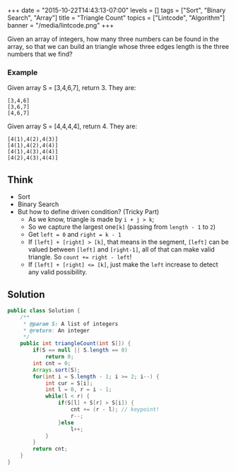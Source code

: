 +++
date = "2015-10-22T14:43:13-07:00"
levels = []
tags = ["Sort", "Binary Search", "Array"]
title = "Triangle Count"
topics = ["Lintcode", "Algorithm"]
banner = "/media/lintcode.png"
+++

Given an array of integers, how many three numbers can be found in the array, so that we can build an triangle whose three edges length is the three numbers that we find?

<!--more-->

### Example
Given array S = [3,4,6,7], return 3. They are:
```
[3,4,6]
[3,6,7]
[4,6,7]
```
Given array S = [4,4,4,4], return 4. They are:
```
[4(1),4(2),4(3)]
[4(1),4(2),4(4)]
[4(1),4(3),4(4)]
[4(2),4(3),4(4)]
```
## Think
- Sort
- Binary Search
- But how to define driven condition? (Tricky Part)
    - As we know, triangle is made by `i + j > k`;
    - So we capture the largest one`[k]` (passing from `length - 1` to `2`)
    - Get `left = 0` and `right = k - 1`
    - If `[left] + [right] > [k]`, that means in the segment, `[left]` can be valued between `[left]` and `[right-1]`, all of that can make valid triangle. So `count += right - left`!
    - If `[left] + [right] <= [k]`, just make the `left` increase to detect any valid possibility.


## Solution

```java
public class Solution {
    /**
     * @param S: A list of integers
     * @return: An integer
     */
    public int triangleCount(int S[]) {
        if(S == null || S.length == 0)
            return 0;
        int cnt = 0;
        Arrays.sort(S);
        for(int i = S.length - 1; i >= 2; i--) {
            int cur = S[i];
            int l = 0, r = i - 1;
            while(l < r) {
                if(S[l] + S[r] > S[i]) {
                    cnt += (r - l); // keypoint!
                    r--;
                }else 
                    l++;
            }
        }
        return cnt;
    }
}
```